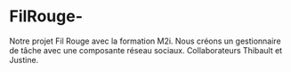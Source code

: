 # FilRouge-
Notre projet Fil Rouge avec la formation M2i. Nous créons un gestionnaire de tâche avec une composante réseau sociaux. Collaborateurs Thibault et Justine.
